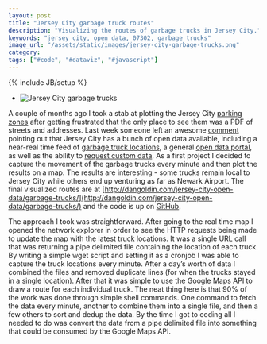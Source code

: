 ```yaml
---
layout: post
title: "Jersey City garbage truck routes"
description: "Visualizing the routes of garbage trucks in Jersey City."
keywords: "jersey city, open data, 07302, garbage trucks"
image_url: "/assets/static/images/jersey-city-garbage-trucks.png"
category:
tags: ["#code", "#dataviz", "#javascript"]
---
```

{% include JB/setup %}

<ul class="thumbnails">
  <li class="span8">
    <div class="thumbnail">
      <img src="{{ IMG_PATH }}jersey-city-garbage-trucks.png" alt="Jersey City garbage trucks" />
    </div>
  </li>
</ul>

A couple of months ago I took a stab at plotting the Jersey City [parking zones](http://dangoldin.com/2015/09/24/mapping-the-jersey-city-parking-zones-ii/) after getting frustrated that the only place to see them was a PDF of streets and addresses. Last week someone left an awesome [comment](http://dangoldin.com/2015/09/24/mapping-the-jersey-city-parking-zones-ii/#comment-2385514530) pointing out that Jersey City has a bunch of open data available, including a near-real time feed of [garbage truck locations](http://www.jciaonline.org/gpsMap.php?view=map), a general [open data portal](http://data.jerseycitynj.gov/), as well as the ability to [request custom data](https://jerseycitynj.seamlessdocs.com/w/records_request). As a first project I decided to capture the movement of the garbage trucks every minute and then plot the results on a map. The results are interesting - some trucks remain local to Jersey City while others end up venturing as far as Newark Airport. The final visualized routes are at [http://dangoldin.com/jersey-city-open-data/garbage-trucks/](http://dangoldin.com/jersey-city-open-data/garbage-trucks/) and the code is up on [GitHub](https://github.com/dangoldin/jersey-city-open-data).

The approach I took was straightforward. After going to the real time map I opened the network explorer in order to see the HTTP requests being made to update the map with the latest truck locations. It was a single URL call that was returning a pipe delimited file containing the location of each truck. By writing a simple wget script and setting it as a cronjob I was able to capture the truck locations every minute. After a day’s worth of data I combined the files and removed duplicate lines (for when the trucks stayed in a single location). After that it was simple to use the Google Maps API to draw a route for each individual truck. The neat thing here is that 90% of the work was done through simple shell commands. One command to fetch the data every minute, another to combine them into a single file, and then a few others to sort and dedup the data. By the time I got to coding all I needed to do was convert the data from a pipe delimited file into something that could be consumed by the Google Maps API.
